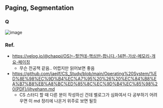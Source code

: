 ## Paging, Segmentation

### Q
![image](https://github.com/eunjjungg/TIL/assets/100047095/0fcc72d3-66a4-407d-b6db-a3723d50a932)

### Ref.
- https://velog.io/@chappi/OS는-할껀데-핵심만-합니다.-14편-가상-메모리-개요-페이징
  - 무슨 전공책 같음.. 어렵지만 읽어보면 좋음
- https://github.com/jaejlf/CS_Study/blob/main/Operating%20System/%ED%8E%98%EC%9D%B4%EC%A7%95%20%26%20%EC%84%B8%EA%B7%B8%EB%A8%BC%ED%85%8C%EC%9D%B4%EC%85%98%20(PDF)/jihyehann.md
  - CS 스터디 할 때 다른 분이 작성하신 건데 벨로그가 심화여서 다 공부하기 어려우면 이 md 정리에 나온거 위주로 보면 될듯